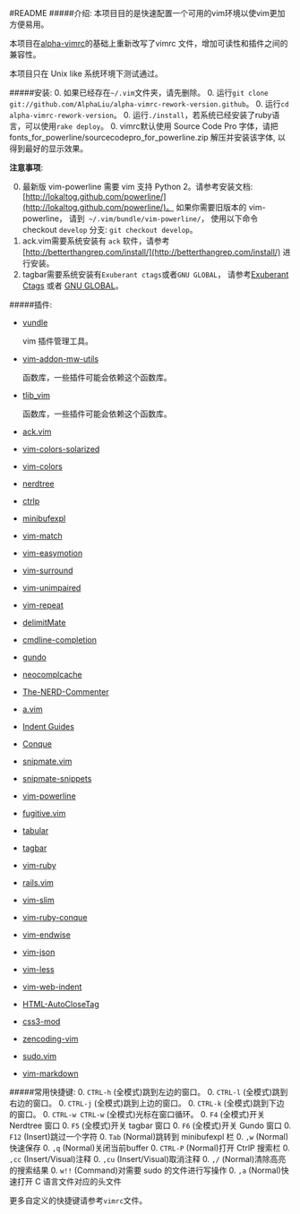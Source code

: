 #README
#####介绍:
本项目目的是快速配置一个可用的vim环境以使vim更加方便易用。

本项目在[alpha-vimrc](https://github.com/alphaliu/alpha-vim)的基础上重新改写了vimrc 文件，增加可读性和插件之间的兼容性。

本项目只在 Unix like 系统环境下测试通过。

#####安装:
0. 如果已经存在```~/.vim```文件夹，请先删除。
0. 运行```git clone git://github.com/AlphaLiu/alpha-vimrc-rework-version.github```。
0. 运行```cd alpha-vimrc-rework-version```。
0. 运行```./install```，若系统已经安装了ruby语言，可以使用```rake deploy```。
0. vimrc默认使用 Source Code Pro 字体，请把 fonts_for_powerline/sourcecodepro_for_powerline.zip 解压并安装该字体, 以得到最好的显示效果。

__注意事项__: 

0. 最新版 vim-powerline 需要 vim 支持 Python 2。请参考安装文档: [http://lokaltog.github.com/powerline/](http://lokaltog.github.com/powerline/)。
如果你需要旧版本的 vim-powerline， 请到``` ~/.vim/bundle/vim-powerline/```， 使用以下命令 checkout ```develop``` 分支:
```git checkout develop```。
0. ack.vim需要系统安装有 ```ack``` 软件，请参考 [http://betterthangrep.com/install/](http://betterthangrep.com/install/) 进行安装。
0. tagbar需要系统安装有```Exuberant ctags```或者```GNU GLOBAL```， 请参考[Exuberant Ctags](http://ctags.sourceforge.net/) 或者 [GNU GLOBAL](http://www.gnu.org/software/global/)。

#####插件:
* [vundle](https://github.com/gmarik/vundle)
    
	vim 插件管理工具。
* [vim-addon-mw-utils](https://github.com/MarcWeber/vim-addon-mw-utils)
	
	函数库，一些插件可能会依赖这个函数库。
* [tlib_vim](https://github.com/tomtom/tlib_vim)

	函数库，一些插件可能会依赖这个函数库。
* [ack.vim](https://github.com/mileszs/ack.vim)
* [vim-colors-solarized](https://github.com/altercation/vim-colors-solarized)
* [vim-colors](https://github.com/spf13/vim-colors)
* [nerdtree](https://github.com/scrooloose/nerdtree)
* [ctrlp](https://github.com/kien/ctrlp.vim)
* [minibufexpl](https://github.com/fholgado/minibufexpl.vim)
* [vim-match](https://github.com/edsono/vim-matchit)
* [vim-easymotion](https://github.com/Lokaltog/vim-easymotion) 
* [vim-surround](https://github.com/tpope/vim-surround) 
* [vim-unimpaired](https://github.com/tpope/vim-unimpaired) 
* [vim-repeat](https://github.com/tpope/vim-repeat)
* [delimitMate](https://github.com/Raimondi/delimitMate)
* [cmdline-completion](https://github.com/vim-scripts/cmdline-completion)
* [gundo](https://github.com/sjl/gundo.vim)
* [neocomplcache](https://github.com/Shougo/neocomplcache)
* [The-NERD-Commenter](https://github.com/scrooloose/nerdcommenter)
* [a.vim](https://github.com/AlphaLiu/a.vim)
* [Indent Guides](https://github.com/nathanaelkane/vim-indent-guides)
* [Conque](https://github.com/rson/vim-conque)
* [snipmate.vim](https://github.com/garbas/vim-snipmate)
* [snipmate-snippets](https://github.com/spf13/snipmate-snippets)
* [vim-powerline](https://github.com/Lokaltog/vim-powerline)
* [fugitive.vim](https://github.com/tpope/vim-fugitive)
* [tabular](https://github.com/godlygeek/tabular)
* [tagbar](https://github.com/majutsushi/tagbar)
* [vim-ruby](https://github.com/vim-ruby/vim-ruby)
* [rails.vim](https://github.com/tpope/vim-rails)
* [vim-slim](https://github.com/slim-template/vim-slim)
* [vim-ruby-conque](https://github.com/skwp/vim-ruby-conque)
* [vim-endwise](https://github.com/tpope/vim-endwise)
* [vim-json](https://github.com/leshill/vim-json)
* [vim-less](https://github.com/groenewege/vim-less)
* [vim-web-indent](https://github.com/taxilian/vim-web-indent)
* [HTML-AutoCloseTag]()
* [css3-mod](https://github.com/vim-scripts/css3-mod)
* [zencoding-vim](https://github.com/mattn/zencoding-vim)
* [sudo.vim](https://github.com/vim-scripts/sudo.vim)
* [vim-markdown](https://github.com/tpope/vim-markdown)

#####常用快捷键:
0. ```CTRL-h```	(全模式)跳到左边的窗口。
0. ```CTRL-l``` (全模式)跳到右边的窗口。
0. ```CTRL-j```	(全模式)跳到上边的窗口。
0. ```CTRL-k``` (全模式)跳到下边的窗口。
0. ```CTRL-w CTRL-w``` (全模式)光标在窗口循环。
0. ```F4``` (全模式)开关 Nerdtree 窗口
0. ```F5``` (全模式)开关 tagbar 窗口
0. ```F6``` (全模式)开关 Gundo 窗口
0. ```F12``` (Insert)跳过一个字符
0. ```Tab``` (Normal)跳转到 minibufexpl 栏
0. ```,w``` (Normal)快速保存
0. ```,q``` (Normal)关闭当前buffer
0. ```CTRL-P``` (Normal)打开 CtrlP 搜索栏
0. ```,cc``` (Insert/Visual)注释
0. ```,cu``` (Insert/Visual)取消注释
0. ```,/``` (Normal)清除高亮的搜索结果
0. ```w!!``` (Command)对需要 sudo 的文件进行写操作
0. ```,a``` (Normal)快速打开 C 语言文件对应的头文件

更多自定义的快捷键请参考``` vimrc ```文件。

